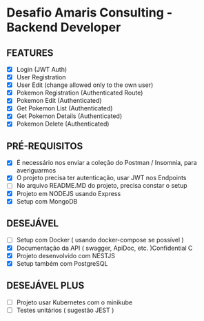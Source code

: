 # Desafio Amaris Consulting - Backend Developer

## FEATURES
  * [x] Login (JWT Auth)
  * [x] User Registration
  * [x] User Edit (change allowed only to the own user)
  * [x] Pokemon Registration (Authenticated Route)
  * [x] Pokemon Edit (Authenticated)
  * [x] Get Pokemon List (Authenticated)
  * [x] Get Pokemon Details (Authenticated)
  * [x] Pokemon Delete (Authenticated)

## PRÉ-REQUISITOS
  * [x] É necessário nos enviar a coleção do Postman / Insomnia, para averiguarmos
  * [x] O projeto precisa ter autenticação, usar JWT nos Endpoints
  * [ ] No arquivo README.MD do projeto, precisa constar o setup
  * [x] Projeto em NODEJS usando Express
  * [x] Setup com MongoDB

## DESEJÁVEL
  * [ ] Setup com Docker ( usando docker-compose se possível )
  * [x] Documentação da API ( swagger, ApiDoc, etc. )Confidential C
  * [x] Projeto desenvolvido com NESTJS
  * [x] Setup também com PostgreSQL

## DESEJÁVEL PLUS
 * [ ] Projeto usar Kubernetes com o minikube
 * [ ] Testes unitários ( sugestão JEST )